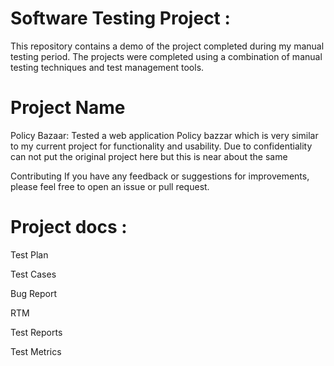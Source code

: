 # Software Testing Project : 
This repository contains a demo of the project completed during my manual testing period.
The projects were completed using a combination of manual testing techniques and test management tools.

# Project Name	

Policy Bazaar: 	Tested a web application Policy bazzar which is very similar to my current project for functionality and usability.
Due to confidentiality can not put the original project here but this is near about the same

Contributing
If you have any feedback or suggestions for improvements, please feel free to open an issue or pull request.

# Project docs : 

Test Plan

Test Cases

Bug Report

RTM

Test Reports

Test Metrics

